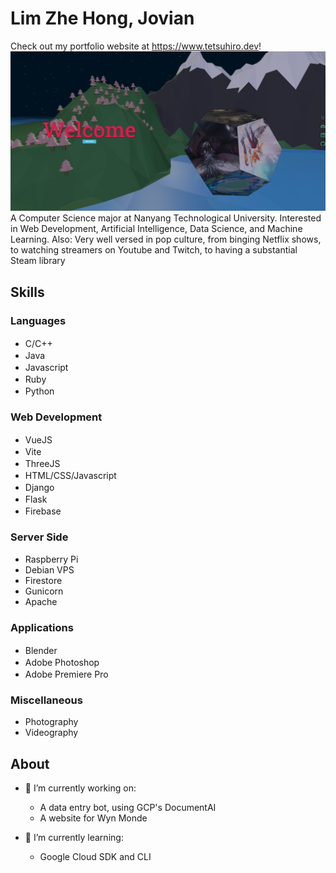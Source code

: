 # Lim Zhe Hong, Jovian
Check out my portfolio website at https://www.tetsuhiro.dev!
<a href="www.tetsuhiro.dev"> <img src="https://github.com/Kiriketsuki/kiriketsuki/blob/main/Screenshot%202022-08-11%20110526.png"/> </a>
A Computer Science major at Nanyang Technological University. Interested in Web Development, Artificial Intelligence, Data Science, and Machine Learning.
Also: Very well versed in pop culture, from binging Netflix shows, to watching streamers on Youtube and Twitch, to having a substantial Steam library

## Skills
### Languages
- C/C++ <img src = "https://upload.wikimedia.org/wikipedia/commons/thumb/1/18/ISO_C%2B%2B_Logo.svg/640px-ISO_C%2B%2B_Logo.svg.png" style="width: 16px; height: 16px"/>
- Java <img src = "https://upload.wikimedia.org/wikipedia/en/thumb/3/30/Java_programming_language_logo.svg/1200px-Java_programming_language_logo.svg.png" style="width: 16px; height: 16px"/>
- Javascript <img src = "https://upload.wikimedia.org/wikipedia/commons/thumb/9/99/Unofficial_JavaScript_logo_2.svg/480px-Unofficial_JavaScript_logo_2.svg.png" style="width: 16px; height: 16px"/>
- Ruby <img src = "https://upload.wikimedia.org/wikipedia/commons/thumb/7/73/Ruby_logo.svg/1200px-Ruby_logo.svg.png" style="width: 16px; height: 16px"/>
- Python <img src = "https://upload.wikimedia.org/wikipedia/commons/thumb/c/c3/Python-logo-notext.svg/1200px-Python-logo-notext.svg.png" style="width: 16px; height: 16px"/>

### Web Development
- VueJS <img src = "https://upload.wikimedia.org/wikipedia/commons/thumb/9/95/Vue.js_Logo_2.svg/1200px-Vue.js_Logo_2.svg.png" style="width: 16px; height: 16px"/>
- Vite <img src = "https://camo.githubusercontent.com/61e102d7c605ff91efedb9d7e47c1c4a07cef59d3e1da202fd74f4772122ca4e/68747470733a2f2f766974656a732e6465762f6c6f676f2e737667" style="width: 16px; height: 16px"/>
- ThreeJS <img src = "https://aws1.discourse-cdn.com/standard17/uploads/threejs/original/2X/e/e4f86d2200d2d35c30f7b1494e96b9595ebc2751.png" style="width: 16px; height: 16px"/>
- HTML/CSS/Javascript <img src = "https://w7.pngwing.com/pngs/201/90/png-transparent-logo-html-html5.png" style="width: 16px; height: 16px"/>
- Django <img src = "https://cdn.worldvectorlogo.com/logos/django.svg" style="width: 16px; height: 16px"/>
- Flask <img src = "https://upload.wikimedia.org/wikipedia/commons/thumb/3/3c/Flask_logo.svg/2560px-Flask_logo.svg.png" style="width: 16px; height: 16px"/>
- Firebase <img src = "https://miro.medium.com/max/300/1*R4c8lHBHuH5qyqOtZb3h-w.png" style="width: 16px; height: 16px"/>

### Server Side
- Raspberry Pi
- Debian VPS
- Firestore
- Gunicorn
- Apache

### Applications
- Blender <img src = "https://upload.wikimedia.org/wikipedia/commons/thumb/0/0c/Blender_logo_no_text.svg/1200px-Blender_logo_no_text.svg.png" style="width: 16px; height: 16px"/>
- Adobe Photoshop <img src = "https://upload.wikimedia.org/wikipedia/commons/thumb/a/af/Adobe_Photoshop_CC_icon.svg/640px-Adobe_Photoshop_CC_icon.svg.png" style="width: 16px; height: 16px"/>
- Adobe Premiere Pro <img src = "https://upload.wikimedia.org/wikipedia/commons/4/40/Adobe_Premiere_Pro_CC_icon.svg" style="width: 16px; height: 16px"/>

### Miscellaneous
- Photography
- Videography

## About
- 🔭 I’m currently working on:
    - A data entry bot, using GCP's DocumentAI
    - A website for Wyn Monde

- 🌱 I’m currently learning:
    - Google Cloud SDK and CLI
    
<!--
**Kiriketsuki/kiriketsuki** is a ✨ _special_ ✨ repository because its `README.md` (this file) appears on your GitHub profile.

Here are some ideas to get you started:



- 👯 I’m looking to collaborate on ...
- 🤔 I’m looking for help with ...
- 💬 Ask me about ...
- 📫 How to reach me: ...
- 😄 Pronouns: ...
- ⚡ Fun fact: ...
-->
